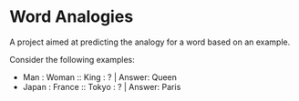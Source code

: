 # Word Analogies

A project aimed at predicting the analogy for a word based on an example.

Consider the following examples:

* Man : Woman :: King : ?      | Answer: Queen
* Japan : France :: Tokyo : ?  | Answer: Paris
